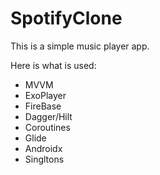 # SpotifyClone
This is a simple music player app.

Here is what is used:
  - MVVM
  - ExoPlayer
  - FireBase
  - Dagger/Hilt
  - Coroutines
  - Glide
  - Androidx
  - Singltons


